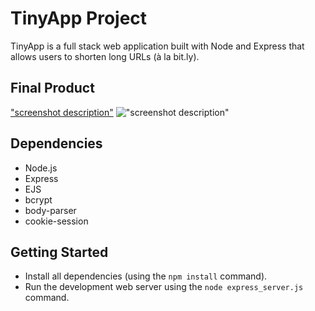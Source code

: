 # TinyApp Project

TinyApp is a full stack web application built with Node and Express that allows users to shorten long URLs (à la bit.ly).

## Final Product

["screenshot description"](docs/urls-index-createdURLS.png)
!["screenshot description"](#)

## Dependencies

- Node.js
- Express
- EJS
- bcrypt
- body-parser
- cookie-session

## Getting Started

- Install all dependencies (using the `npm install` command).
- Run the development web server using the `node express_server.js` command.